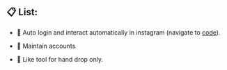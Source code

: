 ## 📋 List:
- 📌 Auto login and interact automatically in instagram (navigate to [code](https://github.com/hoai97nam/telegram_bot/blob/master/others/insta_bot.py)).

- 📌 Maintain accounts

- 📌 Like tool for hand drop only.
